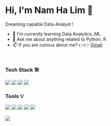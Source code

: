 <div>
  <h1>Hi, I'm Nam Ha Lim 👋</h1>
  <p>Dreaming capable Data-Analyst !</p>
  <ul>
    <li>🌱 I'm currently learning Data Analytics, ML</li>
    <li>💬 Ask me about anything related to Python, R</li>
    <li>📫 If you are curious about me? 👉👉
      <a href="mailto:nhl@gmail.com">Gmail</a>
    </li>
  </ul>
</div>

<br>

<div>
  <h3>Tech Stack 🛠</h3>
  <img src="https://img.shields.io/badge/Python-3776AB?&style=plastic&logo=python&logoColor=white">
  <img src="https://img.shields.io/badge/R-276DC3?&style=plastic&logo=r&logoColor=white">
  <img src="https://img.shields.io/badge/CSS3-1572B6?&style=plastic&logo=css3&logoColor=white">
  <img src="https://img.shields.io/badge/HTML5-E34F26?&style=plastic&logo=html5&logoColor=white">
</div>

<div>
  <h3>Tools 💡</h3>
  <img src="https://img.shields.io/badge/Jupyter-F37626?&style=plastic&logo=jupyter&logoColor=white">
  <img src="https://img.shields.io/badge/PyCharm-000000?&style=plastic&logo=pycharm&logoColor=white">
  <img src="https://img.shields.io/badge/VSCode-007ACC?&style=plastic&logo=visual-studio-code&logoColor=white">
  <img src="https://img.shields.io/badge/RStudio-75AADB?&style=plastic&logo=rstudio&logoColor=white">
  <img src="https://img.shields.io/badge/Git-F05032?&style=plastic&logo=git&logoColor=white">
</div>
<br>

<img src="https://github-profile-summary-cards.vercel.app/api/cards/profile-details?username=nam9296&theme=nord_bright">

